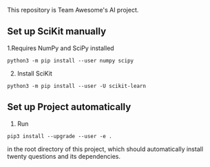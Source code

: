 This repository is Team Awesome's AI project.

Set up SciKit manually
----------------------
1.Requires NumPy and SciPy installed
```
python3 -m pip install --user numpy scipy
```
2. Install SciKit
```
python3 -m pip install --user -U scikit-learn
```

Set up Project automatically
---------------------------
1. Run
```
pip3 install --upgrade --user -e .
```
in the root directory of this project, which should
automatically install twenty questions and its dependencies.


